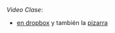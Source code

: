 *Video Clase*: 
- [en dropbox](https://drive.google.com/file/d/15D-1I1JNlwwoNoUJ-obLWo-2XmlMyk9x/view?usp=sharing) y también la [pizarra](https://drive.google.com/file/d/13Bm_i8gSzS7vEKwOnJzqoQmwOppS04oR/view?usp=sharing)
